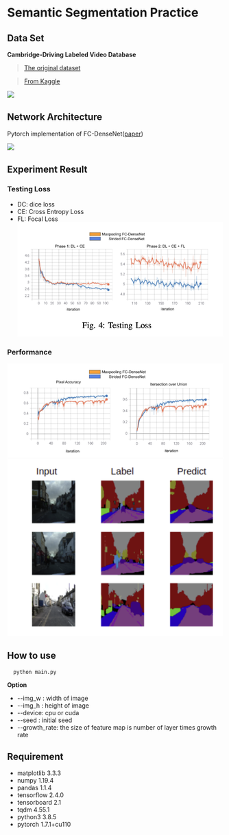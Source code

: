 Semantic Segmentation Practice
===

## Data Set
**Cambridge-Driving Labeled Video Database**
> [The original dataset](http://mi.eng.cam.ac.uk/research/projects/VideoRec/CamVid)

> [From Kaggle](https://www.kaggle.com/carlolepelaars/camvid)

![](https://i.imgur.com/2mbfLH9.png)



## Network Architecture
Pytorch implementation of FC-DenseNet([paper](https://arxiv.org/pdf/1611.09326.pdf))

![](https://i.imgur.com/jQDOU6D.png)

## Experiment Result 

### Testing Loss
* DC: dice loss 
* CE: Cross Entropy Loss
* FL: Focal Loss
![testing loss](https://github.com/hsingyingli/FC-DenseNet/blob/master/src/testing_loss.png)

### Performance
![performance](https://github.com/hsingyingli/FC-DenseNet/blob/master/src/performance.png)
![Result](https://github.com/hsingyingli/FC-DenseNet/blob/master/src/result.png)




## How to use
```
  python main.py 
```
**Option**
- --img_w : width of image 
- --img_h : height of image
- --device: cpu or cuda
- --seed  : initial seed 
- --growth_rate: the size of feature map is number of layer times growth rate
## Requirement
- matplotlib  3.3.3
- numpy       1.19.4
- pandas      1.1.4
- tensorflow  2.4.0
- tensorboard 2.1
- tqdm        4.55.1
- python3     3.8.5
- pytorch     1.7.1+cu110
